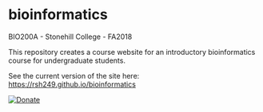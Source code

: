 # bioinformatics
BIO200A - Stonehill College - FA2018


This repository creates a course website for an introductory bioinformatics course for undergraduate students.

See the current version of the site here: https://rsh249.github.io/bioinformatics


[![Donate](https://img.shields.io/badge/Donate-PayPal-green.svg)](https://www.paypal.com/cgi-bin/webscr?cmd=_donations&business=D8WPCT9SJNGSS&item_name=Support+open+science+educational+resources+and+software+tools.&currency_code=USD&source=url)
